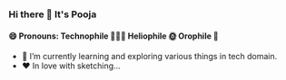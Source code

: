 ###  Hi there 👋 It's Pooja
#### 😄 Pronouns: Technophile 👩🏼‍💻 Heliophile 🌞 Orophile 🗻
- 🌱 I’m currently learning and exploring various things in tech domain.
- ♥ In love with sketching...


<!--
**Pooja-Lohar25/Pooja-Lohar25** is a ✨ _special_ ✨ repository because its `README.md` (this file) appears on your GitHub profile.

Here are some ideas to get you started:

- 🔭 I’m currently working on ...
- 🌱 I’m currently learning ...
- 👯 I’m looking to collaborate on ...
- 🤔 I’m looking for help with ...
- 💬 Ask me about ...
- 📫 How to reach me: ...
- 😄 Pronouns: ...
- ⚡ Fun fact: ...
-->
